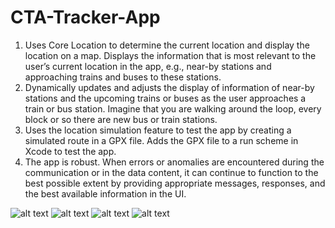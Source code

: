 # CTA-Tracker-App
1. Uses Core Location to determine the current location and display the location on a
map. Displays the information that is most relevant to the user’s current location in
the app, e.g., near-by stations and approaching trains and buses to these stations.
2. Dynamically updates and adjusts the display of information of near-by stations and the
upcoming trains or buses as the user approaches a train or bus station. Imagine that
you are walking around the loop, every block or so there are new bus or train stations.
3. Uses the location simulation feature to test the app by creating a simulated route in a
GPX file. Adds the GPX file to a run scheme in Xcode to test the app.
4. The app is robust. When errors or anomalies are encountered during the
communication or in the data content, it can continue to function to the
best possible extent by providing appropriate messages, responses, and the best
available information in the UI. 

![alt text](https://github.com/cwill1/CTA-Tracker-App/blob/master/ctapic4.png)
![alt text](https://github.com/cwill1/CTA-Tracker-App/blob/master/ctapic2.png)
![alt text](https://github.com/cwill1/CTA-Tracker-App/blob/master/ctapic1.png)
![alt text](https://github.com/cwill1/CTA-Tracker-App/blob/master/ctapic3.png)

